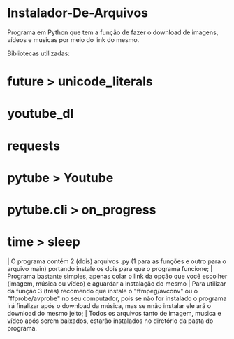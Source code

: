 # Instalador-De-Arquivos
Programa em Python que tem a função de fazer o download de imagens, vídeos e musicas por meio do link do mesmo.

Bibliotecas utilizadas:
  # __future__ > unicode_literals
  # youtube_dl
  # requests
  # pytube > Youtube
  # pytube.cli > on_progress
  # time > sleep

| O programa contém 2 (dois) arquivos .py (1 para as funções e outro para o arquivo main) portando instale os dois para que o programa funcione;
| Programa bastante simples, apenas colar o link da opção que você escolher (imagem, música ou vídeo) e aguardar a instalação do mesmo
| Para utilizar da função 3 (três) recomendo que instale o "ffmpeg/avconv" ou o "ffprobe/avprobe" no seu computador, pois se não for instalado o programa irá finalizar após o download da música, mas se nnão instalar ele ará o download do mesmo jeito;
| Todos os arquivos tanto de imagem, musica e vídeo após serem baixados, estarão instalados no diretório da pasta do programa.
